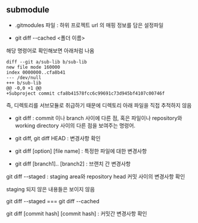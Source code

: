 ## submodule

- .gitmodules 파일 : 하위 프로젝트 url 의 매핑 정보를 담은 설정파일

- git diff --cached <폴더 이름>

해당 명령어로 확인해보면 아래처럼 나옴

```
diff --git a/sub-lib b/sub-lib
new file mode 160000
index 0000000..cfa8b41
--- /dev/null
+++ b/sub-lib
@@ -0,0 +1 @@
+Subproject commit cfa8b41578fcc6c99691c73d945bf4107c00746f
```

즉, 디렉토리를 서브모듈로 취급하기 때문에 디렉토리 아래 파일을 직접 추적하지 않음

- git diff : commit 이나 branch 사이에 다른 점, 혹은 파일이나 repository와 working directory 사이의 다른 점을 보여주는 명령어.

- git diff, git diff HEAD : 변경사항 확인
- git diff [option] [file name] : 특정한 파일에 대한 변경사항
- git diff [branch1].. [branch2] : 브랜치 간 변경사항

git diff --staged : staging area와 repository head 커밋 사이의 변경사항 확인

staging 되지 않은 내용들은 보이지 않음

git diff --staged === git diff --cached

git diff [commit hash] [commit hash] : 커밋간 변경사항 확인
